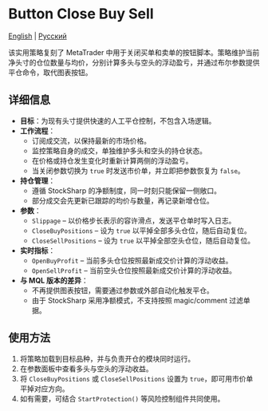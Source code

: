 # Button Close Buy Sell
[English](README.md) | [Русский](README_ru.md)

该实用策略复刻了 MetaTrader 中用于关闭买单和卖单的按钮脚本。策略维护当前净头寸的仓位数量与均价，分别计算多头与空头的浮动盈亏，并通过布尔参数提供平仓命令，取代图表按钮。

## 详细信息

- **目标**：为现有头寸提供快速的人工平仓控制，不包含入场逻辑。
- **工作流程**：
  - 订阅成交流，以保持最新的市场价格。
  - 监控策略自身的成交，单独维护多头和空头的持仓状态。
  - 在价格或持仓发生变化时重新计算两侧的浮动盈亏。
  - 当关闭参数切换为 `true` 时发送市价单，并立即把参数恢复为 `false`。
- **持仓管理**：
  - 遵循 StockSharp 的净额制度，同一时刻只能保留一侧敞口。
  - 部分成交会先更新已跟踪的均价与数量，再记录新增仓位。
- **参数**：
  - `Slippage` – 以价格步长表示的容许滑点，发送平仓单时写入日志。
  - `CloseBuyPositions` – 设为 `true` 以平掉全部多头仓位，随后自动复位。
  - `CloseSellPositions` – 设为 `true` 以平掉全部空头仓位，随后自动复位。
- **实时指标**：
  - `OpenBuyProfit` – 当前多头仓位按照最新成交价计算的浮动收益。
  - `OpenSellProfit` – 当前空头仓位按照最新成交价计算的浮动收益。
- **与 MQL 版本的差异**：
  - 不再提供图表按钮，需要通过参数或外部自动化触发平仓。
  - 由于 StockSharp 采用净额模式，不支持按照 magic/comment 过滤单据。

## 使用方法

1. 将策略加载到目标品种，并与负责开仓的模块同时运行。
2. 在参数面板中查看多头与空头的浮动收益。
3. 将 `CloseBuyPositions` 或 `CloseSellPositions` 设置为 `true`，即可用市价单平掉对应方向。
4. 如有需要，可结合 `StartProtection()` 等风险控制组件共同使用。
